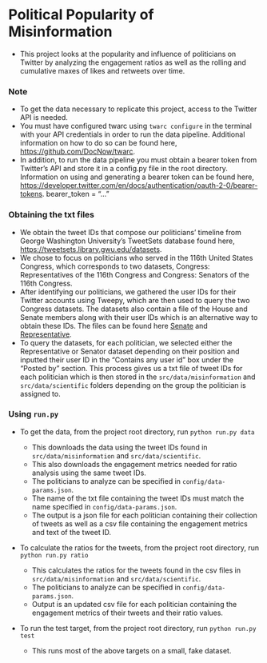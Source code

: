 # Political Popularity of Misinformation
- This project looks at the popularity and influence of politicians on Twitter by analyzing the engagement ratios as well as the rolling and cumulative maxes of likes and retweets over time.

### Note
- To get the data necessary to replicate this project, access to the Twitter API is needed. 
- You must have configured twarc using `twarc configure` in the terminal with your API credentials in order to run the data pipeline. Additional information on how to do so can be found here, https://github.com/DocNow/twarc.
- In addition, to run the data pipeline you must obtain a bearer token from Twitter’s API and store it in a config.py file in the root directory. Information on using and generating a bearer token can be found here, https://developer.twitter.com/en/docs/authentication/oauth-2-0/bearer-tokens. bearer_token = “...”

### Obtaining the txt files
- We obtain the tweet IDs that compose our politicians’ timeline from George Washington University’s TweetSets database found here, https://tweetsets.library.gwu.edu/datasets.
- We chose to focus on politicians who served in the 116th United States Congress, which corresponds to two datasets, Congress: Representatives of the 116th Congress and Congress: Senators of the 116th Congress.
- After identifying our politicians, we gathered the user IDs for their Twitter accounts using Tweepy, which are then used to query the two Congress datasets. The datasets also contain a file of the House and Senate members along with their user IDs which is an alternative way to obtain these IDs. The files can be found here [Senate](https://dataverse.harvard.edu/file.xhtml?persistentId=doi:10.7910/DVN/MBOJNS/8VQVWT&version=1.0) and [Representative](https://dataverse.harvard.edu/file.xhtml?persistentId=doi:10.7910/DVN/MBOJNS/WXZE5N&version=1.0).
- To query the datasets, for each politician, we selected either the Representative or Senator dataset depending on their position and inputted their user ID in the “Contains any user id” box under the “Posted by” section. This process gives us a txt file of tweet IDs for each politician which is then stored in the `src/data/misinformation` and `src/data/scientific` folders depending on the group the politician is assigned to. 

### Using `run.py`
- To get the data, from the project root directory, run `python run.py data`
    * This downloads the data using the tweet IDs found in `src/data/misinformation` and `src/data/scientific`.
    * This also downloads the engagement metrics needed for ratio analysis using the same tweet IDs.
    * The politicians to analyze can be specified in `config/data-params.json`.
    * The name of the txt file containing the tweet IDs must match the name specified in `config/data-params.json`.
    * The output is a json file for each politician containing their collection of tweets as well as a csv file containing the engagement metrics and text of the tweet ID.

- To calculate the ratios for the tweets, from the project root directory, run `python run.py ratio`
    * This calculates the ratios for the tweets found in the csv files in `src/data/misinformation` and `src/data/scientific`.
    * The politicians to analyze can be specified in `config/data-params.json`.
    * Output is an updated csv file for each politician containing the engagement metrics of their tweets and their ratio values.

- To run the test target, from the project root directory, run `python run.py test`
    * This runs most of the above targets on a small, fake dataset.

